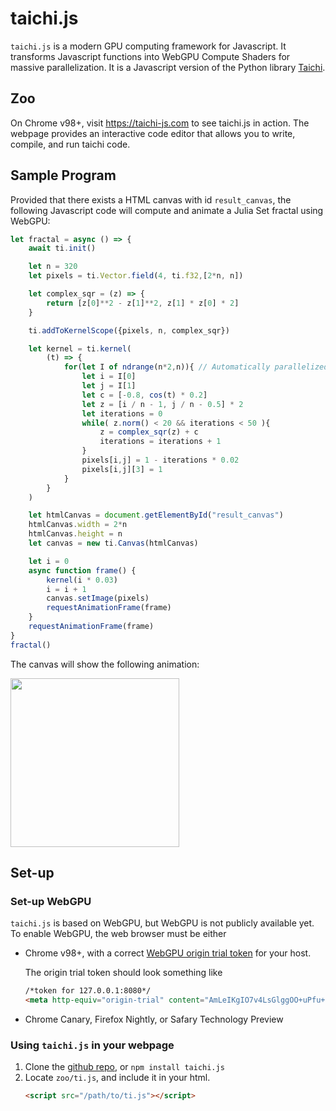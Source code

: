 # taichi.js

`taichi.js` is a modern GPU computing framework for Javascript. It transforms Javascript functions into WebGPU Compute Shaders for massive parallelization. It is a Javascript version of the Python library [Taichi](https://github.com/taichi-dev/taichi).

## Zoo

On Chrome v98+, visit https://taichi-js.com to see taichi.js in action. The webpage provides an interactive code editor that allows you to write, compile, and run taichi code.

## Sample Program

Provided that there exists a HTML canvas with id `result_canvas`, the following Javascript code will compute and animate a Julia Set fractal using WebGPU:

```js
let fractal = async () => {
    await ti.init() 

    let n = 320
    let pixels = ti.Vector.field(4, ti.f32,[2*n, n])

    let complex_sqr = (z) => {
        return [z[0]**2 - z[1]**2, z[1] * z[0] * 2]
    } 

    ti.addToKernelScope({pixels, n, complex_sqr}) 

    let kernel = ti.kernel(
        (t) => {
            for(let I of ndrange(n*2,n)){ // Automatically parallelized
                let i = I[0]
                let j = I[1]
                let c = [-0.8, cos(t) * 0.2]
                let z = [i / n - 1, j / n - 0.5] * 2
                let iterations = 0
                while( z.norm() < 20 && iterations < 50 ){
                    z = complex_sqr(z) + c
                    iterations = iterations + 1
                }
                pixels[i,j] = 1 - iterations * 0.02
                pixels[i,j][3] = 1
            }
        }
    )

    let htmlCanvas = document.getElementById("result_canvas")
    htmlCanvas.width = 2*n
    htmlCanvas.height = n
    let canvas = new ti.Canvas(htmlCanvas)

    let i = 0
    async function frame() {
        kernel(i * 0.03)
        i = i + 1
        canvas.setImage(pixels)
        requestAnimationFrame(frame)
    }
    requestAnimationFrame(frame)
}
fractal()
```
The canvas will show the following animation:

</a><img src="https://raw.githubusercontent.com/taichi-dev/public_files/master/taichi/fractal_small.gif" height="270px">

## Set-up

### Set-up WebGPU

`taichi.js` is based on WebGPU, but WebGPU is not publicly available yet. To enable WebGPU, the web browser must be either
* Chrome v98+, with a correct [WebGPU origin trial token](https://github.com/GoogleChrome/OriginTrials/blob/gh-pages/developer-guide.md) for your host.

  The origin trial token should look something like
  ```html
  /*token for 127.0.0.1:8080*/
  <meta http-equiv="origin-trial" content="AmLeIKgIO7v4LsGlggOO+uPfu+0GtBaIufDglDXjaD3phTLW7aH6OrNqfgx67gTCplF0JnRVrI/xXOpFRACrLwIAAABJeyJvcmlnaW4iOiJodHRwOi8vMTI3LjAuMC4xOjgwODAiLCJmZWF0dXJlIjoiV2ViR1BVIiwiZXhwaXJ5IjoxNjUyODMxOTk5fQ==">

  ```

* Chrome Canary, Firefox Nightly, or Safary Technology Preview

### Using `taichi.js` in your webpage

1. Clone the [github repo](https://github.com/AmesingFlank/taichi.js), or `npm install taichi.js`
2. Locate `zoo/ti.js`, and include it in your html.
    ```html
    <script src="/path/to/ti.js"></script>
    ```

